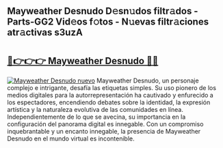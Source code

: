 ## Mayweather Desnudo D𝚎sn𝚞dos filtr𝚊dos - Parts-GG2 Vid𝚎os f𝚘tos - N𝚞evas filtr𝚊ciones atr𝚊ctivas s3uzA

# <h2><a href="http://mb8g9v.tromn.icu/?c=Mayweather+Desnudo">🔗👉👉👉 Mayweather Desnudo 🔗🔗</a></h2>

[![Mayweather Desnudo nuevo](https://i.imgur.com/pEAQMta.gif)](http://mb8g9v.tromn.icu/?c=Mayweather+Desnudo)
Mayweather Desnudo, un personaje complejo e intrigante, desafía las etiquetas simples. Su uso pionero de los medios digitales para la autorrepresentación ha cautivado y enfurecido a los espectadores, encendiendo debates sobre la identidad, la expresión artística y la naturaleza evolutiva de las comunidades en línea. Independientemente de lo que se avecina, su importancia en la configuración del panorama digital es innegable. Con un compromiso inquebrantable y un encanto innegable, la presencia de Mayweather Desnudo en el mundo virtual es incontenible.
